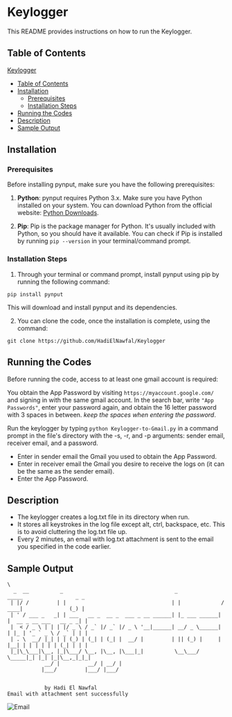 # Keylogger

This README provides instructions on how to run the Keylogger.

## Table of Contents

 [Keylogger](#keylogger)
  - [Table of Contents](#table-of-contents)
  - [Installation](#installation)
    - [Prerequisites](#prerequisites)
    - [Installation Steps](#installation-steps)
  - [Running the Codes](#running-the-codes)
  - [Description](#Description)
  - [Sample Output](#Sample-Output)

## Installation

### Prerequisites

Before installing pynput, make sure you have the following prerequisites:

1. **Python**: pynput requires Python 3.x. Make sure you have Python installed on your system. You can download Python from the official website: [Python Downloads](https://www.python.org/downloads/).

2.   **Pip**: Pip is the package manager for Python. It's usually included with Python, so you should have it available. You can check if Pip is installed by running `pip --version` in your terminal/command prompt.

### Installation Steps

1. Through your terminal or command prompt, install pynput using pip by running the following command:
```
pip install pynput
```
This will download and install pynput and its dependencies.

2. You can clone the code, once the installation is complete, using the command:
```
git clone https://github.com/HadiElNawfal/Keylogger
```

## Running the Codes

Before running the code, access to at least one gmail account is required:

You obtain the App Password by visiting `https://myaccount.google.com/` and signing in with the same gmail account. In the search bar, write `"App Passwords"`, enter your password again, and obtain the 16 letter password with 3 spaces in between. *keep the spaces when entering the password*.

Run the keylogger by typing `python Keylogger-to-Gmail.py` in a command prompt in the file's directory with the -s, -r, and -p arguments: sender email, receiver email, and a password.

* Enter in sender email the Gmail you used to obtain the App Password.
* Enter in receiver email the Gmail you desire to receive the logs on (it can be the same as the sender email).
* Enter the App Password.

## Description
* The keylogger creates a log.txt file in its directory when run.
* It stores all keystrokes in the log file except alt, ctrl, backspace, etc. This is to avoid cluttering the log.txt file up.
* Every 2 minutes, an email with log.txt attachment is sent to the email you specified in the code earlier.

## Sample Output
```
\
  _  __          _                                    _               _____                 _ _ 
 | |/ /         | |                                  | |             / ____|               (_) |
 | ' / ___ _   _| | ___   __ _  __ _  ___ _ __ ______| |_ ___ ______| |  __ _ __ ___   __ _ _| |
 |  < / _ \ | | | |/ _ \ / _` |/ _` |/ _ \ '__|______| __/ _ \______| | |_ | '_ ` _ \ / _` | | |
 | . \  __/ |_| | | (_) | (_| | (_| |  __/ |         | || (_) |     | |__| | | | | | | (_| | | |
 |_|\_\___|\__, |_|\___/ \__, |\__, |\___|_|          \__\___/       \_____|_| |_| |_|\__,_|_|_|
            __/ |         __/ | __/ |
           |___/         |___/ |___/


            by Hadi El Nawfal
Email with attachment sent successfully
```
![Email](image/email.png "This shows the email received")








